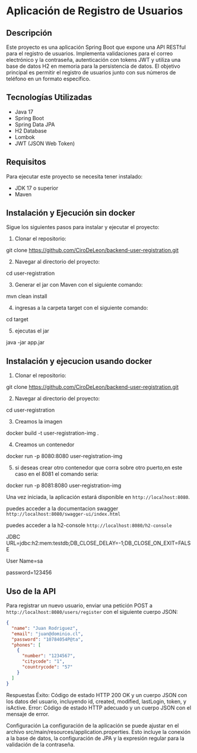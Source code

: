 # Aplicación de Registro de Usuarios

## Descripción
Este proyecto es una aplicación Spring Boot que expone una API RESTful para el registro de usuarios. Implementa validaciones para el correo electrónico y la contraseña, autenticación con tokens JWT y utiliza una base de datos H2 en memoria para la persistencia de datos. El objetivo principal es permitir el registro de usuarios junto con sus números de teléfono en un formato específico.

## Tecnologías Utilizadas
- Java 17
- Spring Boot
- Spring Data JPA
- H2 Database
- Lombok
- JWT (JSON Web Token)

## Requisitos
Para ejecutar este proyecto se necesita tener instalado:
- JDK 17 o superior
- Maven

## Instalación y Ejecución sin docker
Sigue los siguientes pasos para instalar y ejecutar el proyecto:

1. Clonar el repositorio:

git clone https://github.com/CiroDeLeon/backend-user-registration.git


2. Navegar al directorio del proyecto:

cd user-registration


3. Generar el jar con Maven con el siguiente comando:

mvn clean install

4. ingresas a la carpeta target con el siguiente comando:

cd target

5. ejecutas el jar

java -jar app.jar

## Instalación y ejecucion usando docker

1. Clonar el repositorio:

git clone https://github.com/CiroDeLeon/backend-user-registration.git


2. Navegar al directorio del proyecto:

cd user-registration

3. Creamos la imagen

docker build -t  user-registration-img .

4. Creamos un contenedor

docker run -p 8080:8080 user-registration-img

5. si deseas crear otro contenedor que corra sobre otro puerto,en este caso en el 8081 el comando seria:

docker run -p 8081:8080 user-registration-img



Una vez iniciada, la aplicación estará disponible en `http://localhost:8080`.

puedes acceder a la documentacion swagger `http://localhost:8080/swagger-ui/index.html`


puedes acceder a la h2-console `http://localhost:8080/h2-console`

JDBC URL=jdbc:h2:mem:testdb;DB_CLOSE_DELAY=-1;DB_CLOSE_ON_EXIT=FALSE

User Name=sa

password=123456

## Uso de la API
Para registrar un nuevo usuario, enviar una petición POST a `http://localhost:8080/users/register` con el siguiente cuerpo JSON:

```json
{
  "name": "Juan Rodriguez",
  "email": "juan@dominio.cl",
  "password": "10784054P@ta",
  "phones": [
    {
      "number": "1234567",
      "citycode": "1",
      "countrycode": "57"
    }
  ]
}
```
Respuestas
Éxito: Código de estado HTTP 200 OK y un cuerpo JSON con los datos del usuario, incluyendo id, created, modified, lastLogin, token, y isActive.
Error: Código de estado HTTP adecuado y un cuerpo JSON con el mensaje de error.

Configuración
La configuración de la aplicación se puede ajustar en el archivo src/main/resources/application.properties. Esto incluye la conexión a la base de datos, la configuración de JPA y la expresión regular para la validación de la contraseña.